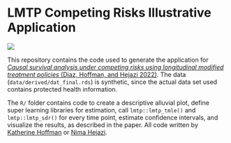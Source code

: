 # LMTP Competing Risks Illustrative Application

![](output/graphs/figure_alluvial.jpg)

This repository contains the code used to generate the application for [*Causal survival analysis under competing risks using longitudinal modified treatment policies* (Diaz, Hoffman, and Hejazi 2022)](https://arxiv.org/abs/2202.03513). The data (`data/derived/dat_final.rds`) is synthetic, since the actual data set used contains protected health information.

The `R/` folder contains code to create a descriptive alluvial plot, define super learning libraries for estimation, call `lmtp::lmtp_tmle()` and `lmtp::lmtp_sdr()` for every time point, estimate confidence intervals, and visualize the results, as described in the paper. All code written by [Katherine Hoffman](https://github.com/kathoffman) or [Nima Hejazi](https://github.com/nhejazi).